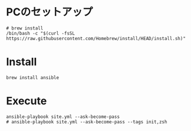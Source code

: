 # PCのセットアップ

```shell
# brew install
/bin/bash -c "$(curl -fsSL https://raw.githubusercontent.com/Homebrew/install/HEAD/install.sh)"
```

# Install

```
brew install ansible
```

# Execute
```shell script
ansible-playbook site.yml --ask-become-pass
# ansible-playbook site.yml --ask-become-pass --tags init,zsh
```
